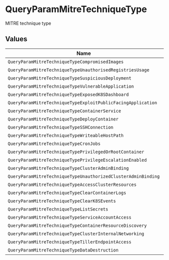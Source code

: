 # QueryParamMitreTechniqueType

MITRE technique type


## Values

| Name                                                          | Value                                                         |
| ------------------------------------------------------------- | ------------------------------------------------------------- |
| `QueryParamMitreTechniqueTypeCompromisedImages`               | COMPROMISED_IMAGES                                            |
| `QueryParamMitreTechniqueTypeUnauthorisedRegistriesUsage`     | UNAUTHORISED_REGISTRIES_USAGE                                 |
| `QueryParamMitreTechniqueTypeSuspiciousDeployment`            | SUSPICIOUS_DEPLOYMENT                                         |
| `QueryParamMitreTechniqueTypeVulnerableApplication`           | VULNERABLE_APPLICATION                                        |
| `QueryParamMitreTechniqueTypeExposedK8SDashboard`             | EXPOSED_K8S_DASHBOARD                                         |
| `QueryParamMitreTechniqueTypeExploitPublicFacingApplication`  | EXPLOIT_PUBLIC_FACING_APPLICATION                             |
| `QueryParamMitreTechniqueTypeContainerService`                | CONTAINER_SERVICE                                             |
| `QueryParamMitreTechniqueTypeDeployContainer`                 | DEPLOY_CONTAINER                                              |
| `QueryParamMitreTechniqueTypeSSHConnection`                   | SSH_CONNECTION                                                |
| `QueryParamMitreTechniqueTypeWriteableHostPath`               | WRITEABLE_HOST_PATH                                           |
| `QueryParamMitreTechniqueTypeCronJobs`                        | CRON_JOBS                                                     |
| `QueryParamMitreTechniqueTypePrivilegedOrRootContainer`       | PRIVILEGED_OR_ROOT_CONTAINER                                  |
| `QueryParamMitreTechniqueTypePrivilegeEscalationEnabled`      | PRIVILEGE_ESCALATION_ENABLED                                  |
| `QueryParamMitreTechniqueTypeClusterAdminBinding`             | CLUSTER_ADMIN_BINDING                                         |
| `QueryParamMitreTechniqueTypeUnauthorizedClusterAdminBinding` | UNAUTHORIZED_CLUSTER_ADMIN_BINDING                            |
| `QueryParamMitreTechniqueTypeAccessClusterResources`          | ACCESS_CLUSTER_RESOURCES                                      |
| `QueryParamMitreTechniqueTypeClearContainerLogs`              | CLEAR_CONTAINER_LOGS                                          |
| `QueryParamMitreTechniqueTypeClearK8SEvents`                  | CLEAR_K8S_EVENTS                                              |
| `QueryParamMitreTechniqueTypeListSecrets`                     | LIST_SECRETS                                                  |
| `QueryParamMitreTechniqueTypeServiceAccountAccess`            | SERVICE_ACCOUNT_ACCESS                                        |
| `QueryParamMitreTechniqueTypeContainerResourceDiscovery`      | CONTAINER_RESOURCE_DISCOVERY                                  |
| `QueryParamMitreTechniqueTypeClusterInternalNetworking`       | CLUSTER_INTERNAL_NETWORKING                                   |
| `QueryParamMitreTechniqueTypeTillerEndpointAccess`            | TILLER_ENDPOINT_ACCESS                                        |
| `QueryParamMitreTechniqueTypeDataDestruction`                 | DATA_DESTRUCTION                                              |